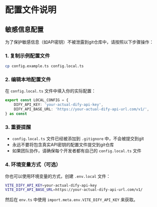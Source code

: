 # 配置文件说明

## 敏感信息配置

为了保护敏感信息（如API密钥）不被泄露到git仓库中，请按照以下步骤操作：

### 1. 复制示例配置文件

```bash
cp config.example.ts config.local.ts
```

### 2. 编辑本地配置文件

在 `config.local.ts` 文件中填入你的实际配置：

```typescript
export const LOCAL_CONFIG = {
    DIFY_API_KEY: 'your-actual-dify-api-key',
    DIFY_API_BASE_URL: 'https://your-actual-dify-api-url.com/v1/',
} as const
```

### 3. 重要提醒

- `config.local.ts` 文件已经被添加到 `.gitignore` 中，不会被提交到git
- 永远不要将包含真实API密钥的配置文件提交到git仓库
- 如果团队协作，请确保每个开发者都有自己的 `config.local.ts` 文件

### 4. 环境变量方式（可选）

你也可以使用环境变量的方式，创建 `.env.local` 文件：

```bash
VITE_DIFY_API_KEY=your-actual-dify-api-key
VITE_DIFY_API_BASE_URL=https://your-actual-dify-api-url.com/v1/
```

然后在 `env.ts` 中使用 `import.meta.env.VITE_DIFY_API_KEY` 来获取。
